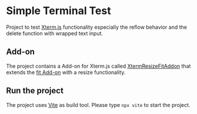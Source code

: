 # Simple Terminal Test

Project to test [Xterm.js](https://xtermjs.org/) functionality especially the 
reflow behavior and the delete function with wrapped text input.

## Add-on

The project contains a Add-on for Xterm.js called [XtermResizeFitAddon](./XtermResizeFitAddon.js) that extends the [fit Add-on](https://www.npmjs.com/package/@xterm/addon-fit) with a resize functionality.

## Run the project

The project uses [Vite](https://vite.dev/) as build tool. Please type `npx vite`
 to start the project. 

